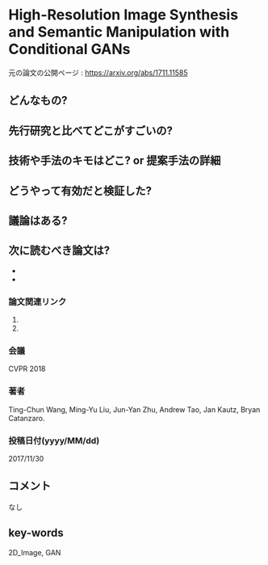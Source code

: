 # High-Resolution Image Synthesis and Semantic Manipulation with Conditional GANs

元の論文の公開ページ : https://arxiv.org/abs/1711.11585

## どんなもの?

## 先行研究と比べてどこがすごいの?

## 技術や手法のキモはどこ? or 提案手法の詳細

## どうやって有効だと検証した?

## 議論はある?

## 次に読むべき論文は?
-
-

### 論文関連リンク
1.
2.

### 会議
CVPR 2018

### 著者
Ting-Chun Wang, Ming-Yu Liu, Jun-Yan Zhu, Andrew Tao, Jan Kautz, Bryan Catanzaro.

### 投稿日付(yyyy/MM/dd)
2017/11/30

## コメント
なし

## key-words
2D_Image, GAN